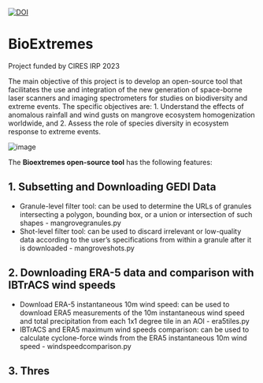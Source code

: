 [![DOI](https://zenodo.org/badge/682751872.svg)](https://zenodo.org/doi/10.5281/zenodo.11168263)

# BioExtremes
Project funded by CIRES IRP 2023

The main objective of this project is to develop an open-source tool that facilitates the use and integration of the new generation of space-borne laser scanners and imaging spectrometers for studies on biodiversity and extreme events. The specific objectives are: 1. Understand the effects of anomalous rainfall and wind gusts on mangrove ecosystem homogenization worldwide, and 2. Assess the role of species diversity in ecosystem response to extreme events.

![image](https://github.com/earthlab/BioExtremes/assets/67020853/773b417a-e15d-454a-b20a-948994084da9)

The **Bioextremes open-source tool** has the following features:

## 1. Subsetting and Downloading GEDI Data

- Granule-level filter tool: can be used to determine the URLs of granules intersecting a polygon, bounding box, or a union or intersection of such shapes - mangrovegranules.py  
- Shot-level filter tool: can be used to discard irrelevant or low-quality data according to the user’s specifications from within a granule after it is downloaded - mangroveshots.py 

## 2. Downloading ERA-5 data and comparison with IBTrACS wind speeds

- Download ERA-5 instantaneous 10m wind speed: can be used to download ERA5 measurements of the 10m instantaneous wind speed and total precipitation from each 1x1 degree tile in an AOI - era5tiles.py
- IBTrACS and ERA5 maximum wind speeds comparison: can be used to calculate cyclone-force winds from the ERA5 instantaneous 10m wind speed - windspeedcomparison.py

## 3. Thres
